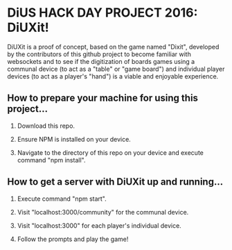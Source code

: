 # DiUS HACK DAY PROJECT 2016: DiUXit!

DiUXit is a proof of concept, based on the game named "Dixit", developed by the contributors of this github project to become familiar with websockets and to see if the digitization of boards games using a communal device (to act as a "table" or "game board") and individual player devices (to act as a player's "hand") is a viable and enjoyable experience.


## How to prepare your machine for using this project...

1. Download this repo.

2. Ensure NPM is installed on your device.

3. Navigate to the directory of this repo on your device and execute command "npm install".


## How to get a server with DiUXit up and running...

1. Execute command "npm start".

2. Visit "localhost:3000/community" for the communal device.

3. Visit "localhost:3000" for each player's individual device.

4. Follow the prompts and play the game!


